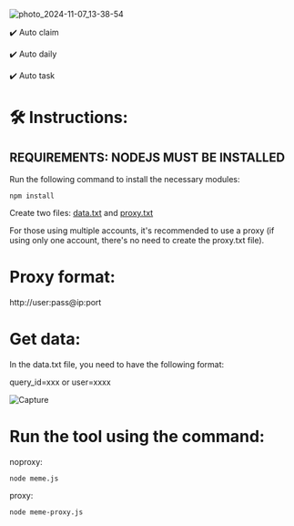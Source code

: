 
![photo_2024-11-07_13-38-54](https://github.com/user-attachments/assets/f5db8dff-cd4d-4b5d-9e7d-caeade083845)


✔️ Auto claim

✔️ Auto daily

✔️ Auto task


# 🛠️ Instructions:

## REQUIREMENTS: NODEJS MUST BE INSTALLED

Run the following command to install the necessary modules:

`npm install`

Create two files: [data.txt](data.txt) and [proxy.txt](proxy.txt)

For those using multiple accounts, it's recommended to use a proxy (if using only one account, there's no need to create the proxy.txt file).

# Proxy format:

http://user:pass@ip:port

# Get data:

In the data.txt file, you need to have the following format:

query_id=xxx or user=xxxx

![Capture](https://github.com/user-attachments/assets/6db0b3ed-86fe-4cf7-b9c3-9dde4c0f2efb)


# Run the tool using the command:

noproxy:

`node meme.js`

proxy:

`node meme-proxy.js`
